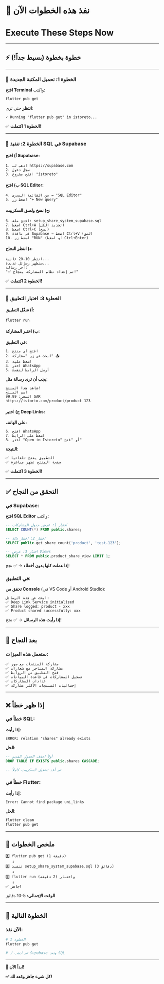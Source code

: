 # 🎯 نفذ هذه الخطوات الآن
# Execute These Steps Now

---

## ⚡ خطوة بخطوة (بسيط جداً!)

---

### 📍 الخطوة 1: تحميل المكتبة الجديدة

**افتح Terminal** واكتب:

```bash
flutter pub get
```

**انتظر** حتى ترى:
```
✓ Running "flutter pub get" in istoreto...
```

✅ **الخطوة 1 اكتملت!**

---

### 📍 الخطوة 2: تنفيذ SQL في Supabase

#### أ) افتح Supabase:
```
1. اذهب لـ https://supabase.com
2. سجل دخول
3. افتح مشروع "istoreto"
```

#### ب) افتح SQL Editor:
```
4. من القائمة اليسرى → "SQL Editor"
5. اضغط زر "+ New query"
```

#### ج) نسخ ولصق السكريبت:
```
6. افتح ملف: setup_share_system_supabase.sql
7. اضغط Ctrl+A (تحديد الكل)
8. اضغط Ctrl+C (نسخ)
9. في نافذة Supabase → اضغط Ctrl+V (لصق)
10. اضغط زر "RUN" (أو اضغط Ctrl+Enter)
```

#### د) انتظر النجاح:
```
انتظر 10-20 ثانية...
ستظهر رسائل عديدة...
آخر رسالة:
"✅ تم إعداد نظام المشاركة بنجاح!"
```

✅ **الخطوة 2 اكتملت!**

---

### 📍 الخطوة 3: اختبار التطبيق

#### أ) شغّل التطبيق:

```bash
flutter run
```

#### ب) اختبر المشاركة:

**في التطبيق:**
```
1. افتح أي منتج
2. ابحث عن زر "مشاركة" 📤
3. اضغط عليه
4. اختر WhatsApp
5. أرسل الرابط لنفسك
```

**يجب أن ترى رسالة مثل:**
```
شاهد هذا المنتج!
اسم المنتج
السعر: 99.99 SAR
https://istorto.com/product/product-123
```

#### ج) اختبر Deep Links:

**على الهاتف:**
```
6. افتح WhatsApp
7. اضغط على الرابط
8. اختر "Open in Istoreto" أو "فتح"
```

**النتيجة:**
```
✅ التطبيق يفتح تلقائياً
✅ صفحة المنتج تظهر مباشرة
```

✅ **الخطوة 3 اكتملت!**

---

## ✅ التحقق من النجاح

### في Supabase:

**افتح SQL Editor** واكتب:

```sql
-- اختبار 1: عرض جدول المشاركات
SELECT COUNT(*) FROM public.shares;

-- اختبار 2: اختبار دالة
SELECT public.get_share_count('product', 'test-123');

-- اختبار 3: عرض Views
SELECT * FROM public.product_share_view LIMIT 1;
```

**إذا عملت كلها بدون أخطاء** → ✅ نجح!

### في التطبيق:

**تحقق من Console** (في VS Code أو Android Studio):

```
ابحث عن هذه الرسائل:
✅ Deep Link Service initialized
✅ Share logged: product - xxx
✅ Product shared successfully: xxx
```

**إذا رأيت هذه الرسائل** → ✅ نجح!

---

## 🎊 بعد النجاح

### ستعمل هذه الميزات:

```
✅ مشاركة المنتجات مع صور
✅ مشاركة المتاجر مع شعارات
✅ فتح التطبيق من الروابط
✅ تسجيل المشاركات في قاعدة البيانات
✅ عدادات المشاركات
✅ إحصائيات المنتجات الأكثر مشاركة
```

---

## ❌ إذا ظهر خطأ

### خطأ في SQL:

**إذا رأيت:**
```
ERROR: relation "shares" already exists
```

**الحل:**
```sql
-- أولاً احذف الجدول القديم
DROP TABLE IF EXISTS public.shares CASCADE;

-- ثم أعد تشغيل السكريبت كاملاً
```

### خطأ في Flutter:

**إذا رأيت:**
```
Error: Cannot find package uni_links
```

**الحل:**
```bash
flutter clean
flutter pub get
```

---

## 📝 ملخص الخطوات

```
1️⃣ flutter pub get (1 دقيقة)
   ↓
2️⃣ تنفيذ setup_share_system_supabase.sql (3 دقائق)
   ↓
3️⃣ flutter run واختبار (2 دقيقة)
   ↓
✅ جاهز!
```

**الوقت الإجمالي:** 5-10 دقائق

---

## 🎯 الخطوة التالية

### الآن نفذ:

```bash
# الخطوة 1
flutter pub get

# ثم اذهب لـ Supabase ونفذ SQL
```

---

**🚀 ابدأ الآن!**

**✅ كل شيء جاهز ومُعد لك!**


